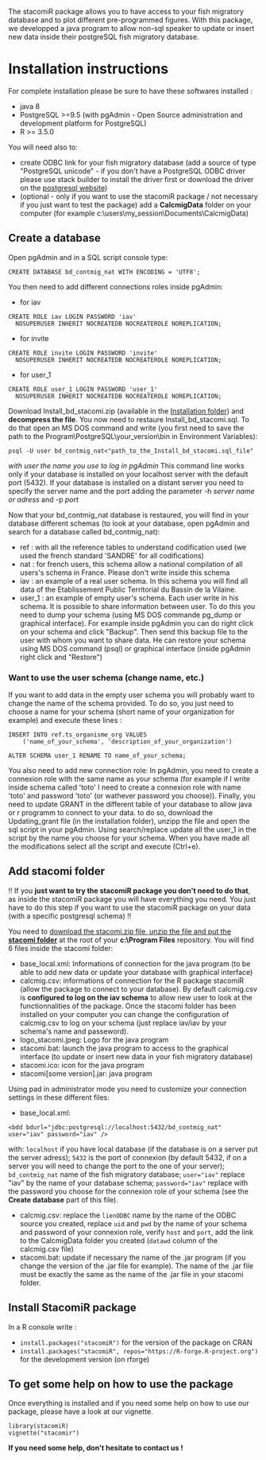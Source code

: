 The stacomiR package allows you to have access to your fish migratory database and to plot different pre-programmed figures. With this package, we developped a java program to allow non-sql speaker to update or insert new data inside their postgreSQL fish migratory database.

# Installation instructions

For complete installation please be sure to have these softwares installed :
- java 8
- PostgreSQL >=9.5 (with pgAdmin - Open Source administration and development platform for PostgreSQL)
- R >= 3.5.0

You will need also to:
- create ODBC link for your fish migratory database (add a source of type "PostgreSQL unicode" - if you don't have a PostgreSQL ODBC driver please use stack builder to install the driver first or download the driver on the [postgresql website](https://www.postgresql.org/ftp/odbc/versions/))
- (optional - only if you want to use the stacomiR package / not necessary if you just want to test the package) add a **CalcmigData** folder on your computer (for example c:\users\my_session\Documents\CalcmigData)

## Create a database
Open pgAdmin and in a SQL script console type:
```
CREATE DATABASE bd_contmig_nat WITH ENCODING = 'UTF8';
```

You then need to add different connections roles inside pgAdmin:
- for iav
```
CREATE ROLE iav LOGIN PASSWORD 'iav'
  NOSUPERUSER INHERIT NOCREATEDB NOCREATEROLE NOREPLICATION;
```
- for invite
```
CREATE ROLE invite LOGIN PASSWORD 'invite'
  NOSUPERUSER INHERIT NOCREATEDB NOCREATEROLE NOREPLICATION;
```
- for user_1
```
CREATE ROLE user_1 LOGIN PASSWORD 'user_1'
  NOSUPERUSER INHERIT NOCREATEDB NOCREATEROLE NOREPLICATION;
```

Download Install_bd_stacomi.zip (available in the [Installation folder](https://github.com/MarionLegrandLogrami/stacomiR/tree/master/Installation)) and **decompress the file**.
You now need to restaure Install_bd_stacomi.sql. To do that open an MS DOS command and write (you first need to save the path to the Program\PostgreSQL\your_version\bin in Environment Variables):
```
psql -U user bd_contmig_nat<"path_to_the_Install_bd_stacomi.sql_file"
```
*with user the name you use to log in pgAdmin*
This command line works only if your database is installed on your localhost server with the default port (5432). If your database is installed on a distant server you need to specify the server name and the port adding the parameter -h *server name or adress* and -p *port*

Now that your bd_contmig_nat database is restaured, you will find in your database different schemas (to look at your database, open pgAdmin and search for a database called bd_contmig_nat):
- ref : with all the reference tables to understand codification used (we used the french standard 'SANDRE' for all codifications)
- nat : for french users, this schema allow a national compilation of all users's schema in France. Please don't write inside this schema
- iav : an example of a real user schema. In this schema you will find all data of the Etablissement Public Territorial du Bassin de la Vilaine.
- user_1 : an example of empty user's schema. Each user write in his schema. It is possible to share information between user. To do this you need to dump your schema (using MS DOS commande pg_dump or graphical interface). For example inside pgAdmin you can do right click on your schema and click "Backup". Then send this backup file to the user with whom you want to share data. He can restore your schema using MS DOS command (psql) or graphical interface (inside pgAdmin right click and "Restore")

### Want to use the user schema (change name, etc.)

If you want to add data in the empty user schema you will probably want to change the name of the schema provided. To do so, you just need to choose a name for your schema (short name of your organization for example) and execute these lines :

```
INSERT INTO ref.ts_organisme_org VALUES
    ('name_of_your_schema', 'description_of_your_organization')

ALTER SCHEMA user_1 RENAME TO name_of_your_schema;
```
You also need to add new connection role:
In pgAdmin, you need to create a connexion role with the same name as your schema (for example if I write inside schema called 'toto' I need to create a connexion role with name 'toto' and password 'toto' (or wathever password you choose)).
Finally, you need to update GRANT in the different table of your database to allow java or r programm to connect to your data. to do so, download the Updating_grant file (in the installation folder), unzipp the file and open the sql script in your pgAdmin. Using search/replace update all the user_1 in the script by the name you choose for your schema. When you have made all the modifications select all the script and execute (Ctrl+e).

## Add stacomi folder

!! If you **just want to try the stacomiR package you don't need to do that**, as inside the stacomiR package you will have everything you need. You just have to do this step if you want to use the stacomiR package on your data (with a specific postgresql schema) !!

You need to [download the stacomi.zip file, unzip the file and put the **stacomi folder**](https://github.com/MarionLegrandLogrami/stacomiR/tree/master/Installation) at the root of your **c:\Program Files** repository.
You will find 6 files inside the stacomi folder:
- base_local.xml: Informations of connection for the java program (to be able to add new data or update your database with graphical interface)
- calcmig.csv: informations of connection for the R package stacomiR (allow the package to connect to your database). By default calcmig.csv is **configured to log on the iav schema** to allow new user to look at the functionnalities of the package. Once the stacomi folder has been installed on your computer you can change the configuration of calcmig.csv to log on your schema (just replace iav/iav by your schema's name and passeword).
- logo_stacomi.jpeg: Logo for the java program
- stacomi.bat: launch the java program to access to the graphical interface (to update or insert new data in your fish migratory database)
- stacomi.ico: icon for the java program
- stacomi[some version].jar: java program

Using pad in administrator mode you need to customize your connection settings in these different files:
- base_local.xml: 
```
<bdd bdurl="jdbc:postgresql://localhost:5432/bd_contmig_nat" user="iav" password="iav" />
```
with: 
`localhost` if you have local database (if the database is on a server put the server adress); 
`5432` is the port of connexion (by default 5432, if on a server you will need to change the port to the one of your server); 
`bd_contmig_nat` name of the fish migratory database; 
`user="iav"` replace "iav" by the name of your database schema; 
`password="iav"` replace with the password you choose for the connexion role of your schema (see the **Create database** part of this file).
- calcmig.csv: replace the `lienODBC` name by the name of the ODBC source you created, replace `uid` and `pwd` by the name of your schema and password of your connexion role, verify `host` and `port`, add the link to the CalcmigData folder you created (`datawd` column of the calcmig.csv file)
- stacomi.bat: update if necessary the name of the .jar program (if you change the version of the .jar file for example). The name of the .jar file must be exactly the same as the name of the .jar file in your stacomi folder.

## Install StacomiR package
In a R console write :
- ```install.packages("stacomiR")``` for the version of the package on CRAN
- ```install.packages("stacomiR", repos="https://R-forge.R-project.org")``` for the development version (on rforge)

## To get some help on how to use the package
Once everything is installed and if you need some help on how to use our package, please have a look at our vignette.
```
library(stacomiR)
vignette("stacomir")
```

**If you need some help, don't hesitate to contact us !**
